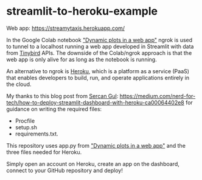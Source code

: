 # streamlit-to-heroku-example

Web app: https://streamytaxis.herokuapp.com/

In the Google Colab notebook ["Dynamic plots in a web app"](https://github.com/AlisonJD/tb_examples/blob/main/Dynamic_plots_in_a_web_app.ipynb) ngrok is used to tunnel to a localhost running a web app developed in Streamlit with data from [Tinybird](https://www.tinybird.co/) APIs. The downside of the Colab/ngrok approach is that the web app is only alive for as long as the notebook is running.

An alternative to ngrok is [Heroku](https://www.heroku.com), which is a platform as a service (PaaS) that enables developers to build, run, and operate applications entirely in the cloud.

My thanks to this blog post from [Sercan Gul](https://github.com/sercangul):
https://medium.com/nerd-for-tech/how-to-deploy-streamlit-dashboard-with-heroku-ca00064402e8
for guidance on writing the required files:
- Procfile
- setup.sh
- requirements.txt.

This repository uses app.py from ["Dynamic plots in a web app"](https://github.com/AlisonJD/tb_examples/blob/main/Dynamic_plots_in_a_web_app.ipynb) and the three files needed for Heroku. 

Simply open an account on Heroku, create an app on the dashboard, connect to your GitHub repository and deploy!
